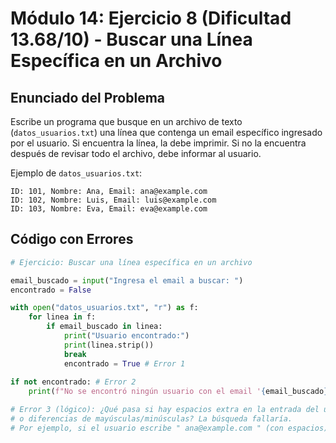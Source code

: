 # Módulo 14: Ejercicio 8 (Dificultad 13.68/10) - Buscar una Línea Específica en un Archivo

## Enunciado del Problema

Escribe un programa que busque en un archivo de texto (`datos_usuarios.txt`) una línea que contenga un email específico ingresado por el usuario.
Si encuentra la línea, la debe imprimir. Si no la encuentra después de revisar todo el archivo, debe informar al usuario.

Ejemplo de `datos_usuarios.txt`:
```
ID: 101, Nombre: Ana, Email: ana@example.com
ID: 102, Nombre: Luis, Email: luis@example.com
ID: 103, Nombre: Eva, Email: eva@example.com
```

## Código con Errores

```python
# Ejercicio: Buscar una línea específica en un archivo

email_buscado = input("Ingresa el email a buscar: ")
encontrado = False

with open("datos_usuarios.txt", "r") as f:
    for linea in f:
        if email_buscado in linea:
            print("Usuario encontrado:")
            print(linea.strip())
            break
            encontrado = True # Error 1
    
if not encontrado: # Error 2
    print(f"No se encontró ningún usuario con el email '{email_buscado}'.")

# Error 3 (lógico): ¿Qué pasa si hay espacios extra en la entrada del usuario
# o diferencias de mayúsculas/minúsculas? La búsqueda fallaría.
# Por ejemplo, si el usuario escribe " ana@example.com " (con espacios).
